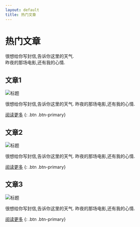 ```yaml
---
layout: default
title: 热门文章
---
```


# 热门文章

很想给你写封信,告诉你这里的天气.  
昨夜的那场电影,还有我的心情.

## 文章1

![标题](../assets/img/Hz_img/Hz_Logo/Zh-hz2_AlphabetLogo_1.1)

很想给你写封信,告诉你这里的天气. 昨夜的那场电影,还有我的心情.

[阅读更多](post1.md) {: .btn .btn-primary}

## 文章2

![标题](../assets/img/Hz_img/Hz_Logo/Zh-hz2_AlphabetLogo_1.1)

很想给你写封信,告诉你这里的天气. 昨夜的那场电影,还有我的心情.

[阅读更多](post2.md) {: .btn .btn-primary}

## 文章3

![标题](../assets/img/Hz_img/Hz_Logo/Zh-hz2_AlphabetLogo_1.1)

很想给你写封信,告诉你这里的天气. 昨夜的那场电影,还有我的心情.

[阅读更多](post3.md) {: .btn .btn-primary}
